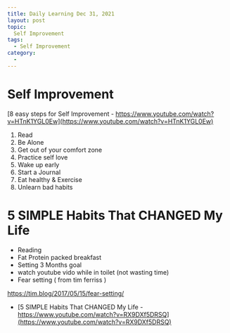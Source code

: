 ```yaml
---
title: Daily Learning Dec 31, 2021
layout: post
topic:
  Self Improvement
tags:
  - Self Improvement
category:
  - 
---
```


# Self Improvement 

[8 easy steps for Self Improvement - https://www.youtube.com/watch?v=HTnK1YGL0Ew](https://www.youtube.com/watch?v=HTnK1YGL0Ew)

1. Read  
2.  Be Alone
3.  Get out of your comfort zone
4. Practice self love
5.  Wake up early
6.  Start a Journal
7.  Eat healthy & Exercise
8.  Unlearn bad habits

# 5 SIMPLE Habits That CHANGED My Life  
* Reading 
* Fat Protein packed breakfast 
* Setting 3 Months goal 
* watch youtube vido while in toilet (not wasting time)
* Fear setting ( from tim ferriss )    

https://tim.blog/2017/05/15/fear-setting/


* [5 SIMPLE Habits That CHANGED My Life - https://www.youtube.com/watch?v=RX9DXf5DRSQ](https://www.youtube.com/watch?v=RX9DXf5DRSQ)


